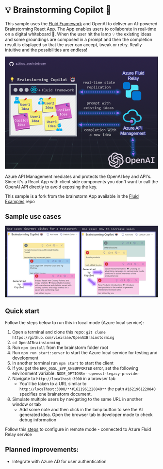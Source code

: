 # 💡 Brainstorming Copilot 🤖

This sample uses the [Fluid Framework](https://fluidframework.com/) and OpenAI to deliver an AI-powered Brainstorming React App.
The App enables users to collaborate in real-time on a digital whiteboard 📝. When the user hit the lamp 💡 the existing ideas and some groundings are composed in a prompt and then the completion result is displayed so that the user can accept, tweak or retry.
Really intuitive and the possibilities are endless!

![Architecture and flow](brainstorming-copilot.gif)

Azure API Management mediates and protects the OpenAI key and API's. Since it's a React App with client side components you don't want to call the OpenAI API directly to avoid exposing the key.

This sample is a fork from the brainstorm App available in the [Fluid Examples](https://github.com/Microsoft/FluidExamples) repo

## Sample use cases

![Sample use cases](brainstorming-copilot.png)

## Quick start

Follow the steps below to run this in local mode (Azure local service):

1. Open a terminal and clone this repo: `git clone https://github.com/vieiraae/OpenAIBrainstorming`
2. `cd OpenAIBrainstorming`
3. Run `npm install` from the brainstorm folder root
4. Run `npm run start:server` to start the Azure local service for testing and development
5. In another terminal run `npm start` to start the client
6. If you get the `ERR_OSSL_EVP_UNSUPPORTED` error, set the following environment variable: `NODE_OPTIONS=--openssl-legacy-provider`
7. Navigate to `http://localhost:3000` in a browser tab
    - You'll be taken to a URL similar to `http://localhost:3000/**#1621961220840**` the path `#1621961220840` specifies one brainstorm document.
8. Simulate multiple users by navigating to the same URL in another window or tab
    - Add some note and then click in the lamp button to see the AI generated idea. Open the browser tab in developer mode to check debug information

Follow this [steps](https://github.com/microsoft/FluidExamples/blob/main/brainstorm/README.md#remote-mode) to configure in remote mode - connected to Azure Fluid Relay service 

## Planned improvements:
- Integrate with Azure AD for user authentication
